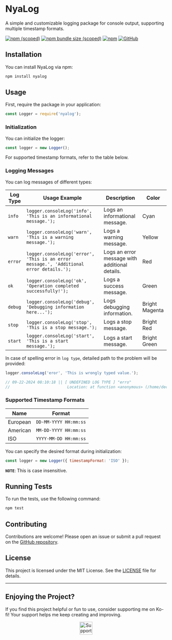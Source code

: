 # NyaLog

A simple and customizable logging package for console output, supporting multiple timestamp formats.

[![npm (scoped)](https://img.shields.io/npm/v/@decaded/nyalog)](https://www.npmjs.com/package/@decaded/nyalog)
[![npm bundle size (scoped)](https://img.shields.io/bundlephobia/min/@decaded/nyalog)](https://bundlephobia.com/result?p=@decaded/nyalog)
[![npm](https://img.shields.io/npm/dt/@decaded/nyalog)](https://www.npmjs.com/package/@decaded/nyalog)
[![GitHub](https://img.shields.io/github/license/Decaded/nyalog)](https://github.com/Decaded/nyalog/blob/master/LICENSE.md)

## Installation

You can install NyaLog via npm:

```bash
npm install nyalog
```

## Usage

First, require the package in your application:

```javascript
const Logger = require('nyalog');
```

### Initialization

You can initialize the logger:

```javascript
const logger = new Logger();
```

For supported timestamp formats, refer to the table below.

### Logging Messages

You can log messages of different types:

| Log Type | Usage Example                                                                           | Description                                    | Color          |
| -------- | --------------------------------------------------------------------------------------- | ---------------------------------------------- | -------------- |
| `info`   | `logger.consoleLog('info', 'This is an informational message.');`                       | Logs an informational message.                 | Cyan           |
| `warn`   | `logger.consoleLog('warn', 'This is a warning message.');`                              | Logs a warning message.                        | Yellow         |
| `error`  | `logger.consoleLog('error', 'This is an error message.', 'Additional error details.');` | Logs an error message with additional details. | Red            |
| `ok`     | `logger.consoleLog('ok', 'Operation completed successfully!');`                         | Logs a success message.                        | Green          |
| `debug`  | `logger.consoleLog('debug', 'Debugging information here...');`                          | Logs debugging information.                    | Bright Magenta |
| `stop`   | `logger.consoleLog('stop', 'This is a stop message.');`                                 | Logs a stop message.                           | Bright Red     |
| `start`  | `logger.consoleLog('start', 'This is a start message.');`                               | Logs a start message.                          | Bright Green   |

In case of spelling error in `log type`, detailed path to the problem will be provided:

```javascript
logger.consoleLog('eror', 'This is wrongly typed value.');

// 09-22-2024 08:10:18 || [ UNDEFINED LOG TYPE ] "erro"
//                         Location: at function <anonymous> (/home/decaded/Projects/NyaLog/example/index.js:17:8);
```

### Supported Timestamp Formats

| Name     | Format                |
| -------- | --------------------- |
| European | `DD-MM-YYYY HH:mm:ss` |
| American | `MM-DD-YYYY HH:mm:ss` |
| ISO      | `YYYY-MM-DD HH:mm:ss` |

You can specify the desired format during initialization:

```javascript
const logger = new Logger({ timestampFormat: 'ISO' });
```

**`NOTE`**: This is case insensitive.

## Running Tests

To run the tests, use the following command:

```bash
npm test
```

## Contributing

Contributions are welcome! Please open an issue or submit a pull request on the [GitHub repository](https://github.com/Decaded/nyalog).

## License

This project is licensed under the MIT License. See the [LICENSE](LICENSE) file for details.

---

## Enjoying the Project?

If you find this project helpful or fun to use, consider supporting me on Ko-fi! Your support helps me keep creating and improving.

<!-- MD033: Inline HTML used for styling -->
<div align="center">
  <a href="https://ko-fi.com/decaded" target="_blank">
    <img src="https://az743702.vo.msecnd.net/cdn/kofi3.png?v=0" alt="Support me on Ko-fi" style="height: 40px; border: 0px;">
  </a>
</div>
